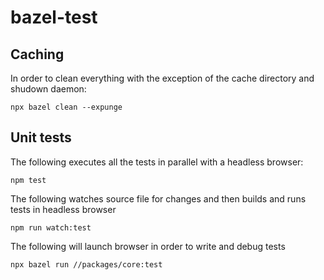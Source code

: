 # bazel-test

## Caching

In order to clean everything with the exception of the cache directory and shudown daemon:

```shell script
npx bazel clean --expunge
```

## Unit tests

The following executes all the tests in parallel with a headless browser:

```shell script
npm test
```

The following watches source file for changes and then builds and runs tests in headless browser

```shell script
npm run watch:test
```

The following will launch browser in order to write and debug tests

```shell script
npx bazel run //packages/core:test
```